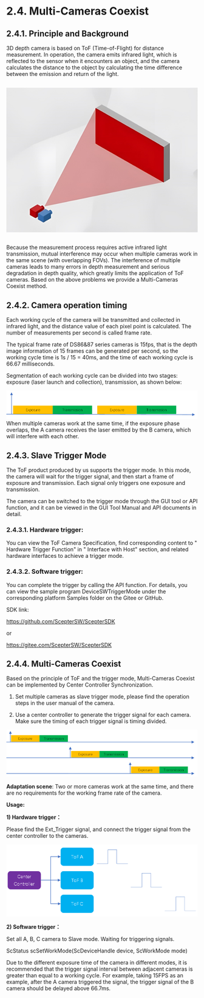 # 2.4. Multi-Cameras Coexist

## 2.4.1. Principle and Background

3D depth camera is based on ToF (Time-of-Flight) for distance measurement. In operation, the camera emits infrared light, which is reflected to the sensor when it encounters an object, and the camera calculates the distance to the object by calculating the time difference between the emission and return of the light.

<div class="center">

![Principle and Background](<../../../zh-cn/ApplicationNote/DS86&87/Multi-Cameras-Coexist-asserts/01.png>)

</div>

Because the measurement process requires active infrared light transmission, mutual interference may occur when multiple cameras work in the same scene (with overlapping FOVs). The interference of multiple cameras leads to many errors in depth measurement and serious degradation in depth quality, which greatly limits the application of ToF cameras. Based on the above problems we provide a Multi-Cameras Coexist method.

## 2.4.2. Camera operation timing

Each working cycle of the camera will be transmitted and collected in infrared light, and the distance value of each pixel point is calculated. The number of measurements per second is called frame rate.

The typical frame rate of DS86&87 series cameras is 15fps, that is the depth image information of 15 frames can be generated per second, so the working cycle time is 1s / 15 = 40ms, and the time of each working cycle is 66.67 milliseconds.

Segmentation of each working cycle can be divided into two stages: exposure (laser launch and collection), transmission, as shown below:

![exposure and transmission](<../../../zh-cn/ApplicationNote/DS86&87/Multi-Cameras-Coexist-asserts/02.png>)
When multiple cameras work at the same time, if the exposure phase overlaps, the A camera receives the laser emitted by the B camera, which will interfere with each other.

## 2.4.3. Slave Trigger Mode

The ToF product produced by us supports the trigger mode. In this mode, the camera will wait for the trigger signal, and then start a frame of exposure and transmission. Each signal only triggers one exposure and transmission.

The camera can be switched to the trigger mode through the GUI tool or API function, and it can be viewed in the GUI Tool Manual and API documents in detail.

### 2.4.3.1. Hardware trigger:

You can view the ToF Camera Specification, find corresponding content to " Hardware Trigger Function" in " Interface with Host" section, and related hardware interfaces to achieve a trigger mode.

### 2.4.3.2. Software trigger:

You can complete the trigger by calling the API function. For details, you can view the sample program DeviceSWTriggerMode under the corresponding platform Samples folder on the Gitee or GitHub.

SDK link:

https://github.com/ScepterSW/ScepterSDK

or

https://gitee.com/ScepterSW/ScepterSDK

## 2.4.4. Multi-Cameras Coexist

Based on the principle of ToF and the trigger mode, Multi-Cameras Coexist can be implemented by Center Controller Synchronization.

1. Set multiple cameras as slave trigger mode, please find the operation steps in the user manual of the camera.

2. Use a center controller to generate the trigger signal for each camera. Make sure the timing of each trigger signal is timing divided.

![Multi-Cameras Coexist](<../../../zh-cn/ApplicationNote/DS86&87/Multi-Cameras-Coexist-asserts/03.png>)

**Adaptation scene**: Two or more cameras work at the same time, and there are no requirements for the working frame rate of the camera.

**Usage:**

**1) Hardware trigger：**

Please find the Ext_Trigger signal, and connect the trigger signal from the center controller to the cameras.

![Hardware trigger](<../../../zh-cn/ApplicationNote/DS86&87/Multi-Cameras-Coexist-asserts/04.png>)

**2) Software trigger：**

Set all A, B, C camera to Slave mode. Waiting for triggering signals.

ScStatus scSetWorkMode(ScDeviceHandle device, ScWorkMode mode)

Due to the different exposure time of the camera in different modes, it is recommended that the trigger signal interval between adjacent cameras is greater than equal to a working cycle. For example, taking 15FPS as an example, after the A camera triggered the signal, the trigger signal of the B camera should be delayed above 66.7ms.

<style>
.center
{
  width: auto;
  display: table;
  margin-left: auto;
  margin-right: auto;
}
</style>
